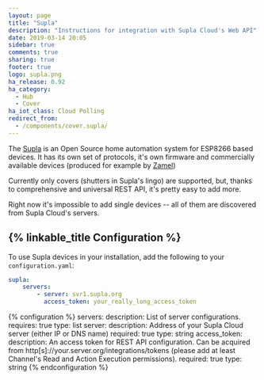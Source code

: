 ```yaml
---
layout: page
title: "Supla"
description: "Instructions for integration with Supla Cloud's Web API"
date: 2019-03-14 20:05
sidebar: true
comments: true
sharing: true
footer: true
logo: supla.png
ha_release: 0.92
ha_category:
  - Hub
  - Cover
ha_iot_class: Cloud Polling
redirect_from:
  - /components/cover.supla/
---
```


The [Supla](http://supla.org) is an Open Source home automation system for ESP8266 based devices. It has its own set of protocols, it's own firmware and commercially available devices (produced for example by [Zamel](https://supla.zamel.pl/))

Currently only covers (shutters in Supla's lingo) are supported, but, thanks to comprehensive and universal REST API, it's pretty easy to add more.

Right now it's impossible to add single devices -- all of them are discovered from
Supla Cloud's servers.

## {% linkable_title Configuration %}

To use Supla devices in your installation, add the following to your `configuration.yaml`:

```yaml
supla:
    servers:
        - server: svr1.supla.org
          access_token: your_really_long_access_token
```

{% configuration %}
servers:
  description: List of server configurations.
  requires: true
  type: list
server:
  description: Address of your Supla Cloud server (either IP or DNS name)
  required: true
  type: string
access_token:
  description:
    An access token for REST API configuration. Can be acquired from
    http[s]://your.server.org/integrations/tokens (please add at least Channel's Read and Action Execution permissions).
  required: true
  type: string
{% endconfiguration %}
